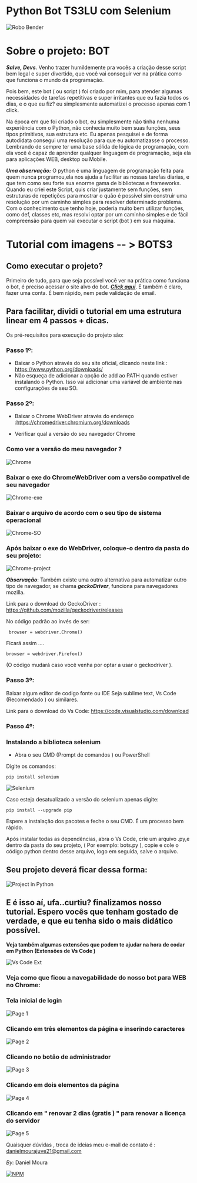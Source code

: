 # Python Bot TS3LU com Selenium

![Robo Bender](https://github.com/mouracfs007/Python-Bot-TS3LU/blob/main/Imagens%20-Tutorial%20BOT%20Ts3LU/bender-robot.jpg "Bender, de futurama")

# Sobre o projeto: BOT
   ***Salve, Devs***. Venho trazer humildemente pra vocês a criação desse script bem legal e super divertido, 
  que você vai conseguir ver na prática como que funciona o mundo da programação.
  
  Pois bem, este bot ( ou script ) foi criado por mim, para atender algumas necessidades de tarefas repetitivas e super irritantes que eu fazia todos os dias,
  e o que eu fiz? eu simplesmente automatizei o processo apenas com 1 click.
  
  Na época em que foi criado o bot, eu simplesmente não tinha nenhuma experiência com o Python, não conhecia muito bem suas funções, seus tipos primitivos, sua estrutura etc.
  Eu apenas pesquisei e de forma autodidata consegui uma resolução para que eu automatizasse o processo. Lembrando de sempre ter uma base sólida de lógica de programação,
  com ela você é capaz de aprender qualquer linguagem de programação, seja ela para aplicações WEB, desktop ou Mobile.
  
  ***Uma observação:*** O python é uma linguagem de programação feita para quem nunca programou,ela nos ajuda a facilitar as nossas tarefas diarias, e que tem como seu forte sua enorme gama de bibliotecas e frameworks.
  Quando eu criei este Script, quis criar justamente sem funções, sem estruturas de repetições para mostrar o quão é possível sim construir uma resolução
  por um caminho simples para resolver determinado problema. Com o conhecimento que tenho hoje, poderia muito bem utilizar funções, como def, classes etc, mas resolvi
  optar por um caminho simples e de fácil compreensão para quem vai executar o script (bot ) em sua máquina.
  
  
  # Tutorial com imagens -- > BOTS3
  
  ## Como executar o projeto? 
  
  Primeiro de tudo, para que seja possível você ver na prática como funciona o bot, é preciso acessar o site alvo do bot. [***Click aqui***](https://www.ts3.lu/registro.php "Site do TS3LU"). E também é claro, fazer uma conta. É bem rápido, nem pede validação de email.
  
  ## Para facilitar, dividi o tutorial em uma estrutura linear em 4 passos + dicas.
  
  Os pré-requisitos para execução do projeto são:
  
  ### Passo 1º:
  
- Baixar o Python através do seu site oficial, clicando neste link : https://www.python.org/downloads/
- Não esqueça de adicionar a opção de add ao PATH quando estiver instalando o Python. Isso vai adicionar uma variável de ambiente nas configurações de seu SO.

### Passo 2º:

- Baixar o Chrome WebDriver através do endereço :https://chromedriver.chromium.org/downloads

- Verificar qual a versão do seu navegador Chrome
### Como ver a versão do meu navegador ? 
![Chrome](https://github.com/mouracfs007/Python-Bot-TS3LU/blob/main/Imagens%20-Tutorial%20BOT%20Ts3LU/drive%203.png "Chrome Webdriver")

### Baixar o exe do ChromeWebDriver com a versão compatível de seu navegador
![Chrome-exe](https://github.com/mouracfs007/Python-Bot-TS3LU/blob/main/Imagens%20-Tutorial%20BOT%20Ts3LU/drive%201.png "Chrome Webdriver")

### Baixar o arquivo de acordo com o seu tipo de sistema operacional
![Chrome-SO](https://github.com/mouracfs007/Python-Bot-TS3LU/blob/main/Imagens%20-Tutorial%20BOT%20Ts3LU/drive%202.png "Chrome Webdriver")

### Após baixar o exe do WebDriver, coloque-o dentro da pasta do seu projeto:
![Chrome-project](https://github.com/mouracfs007/Python-Bot-TS3LU/blob/main/Imagens%20-Tutorial%20BOT%20Ts3LU/drive%204.png "Chrome Webdriver")

***Observação***: Também existe uma outro alternativa para automatizar outro tipo de navegador, se chama ***geckoDriver***, funciona para navegadores mozilla.

Link para o download do GeckoDriver : https://github.com/mozilla/geckodriver/releases

No código padrão ao invés de ser: 

```
 browser = webdriver.Chrome()
```

Ficará assim ....
```
browser = webdriver.Firefox()
```

(O código mudará caso você venha por optar a usar o geckodriver ).


### Passo 3º: 

Baixar algum editor de codigo fonte ou IDE
Seja sublime text, Vs Code (Recomendado ) ou similares.


Link para o download do Vs Code: https://code.visualstudio.com/download


### Passo 4º:

### Instalando a biblioteca selenium

- Abra o seu CMD (Prompt de comandos ) ou PowerShell

Digite os comandos:
```
pip install selenium
```

![Selenium](https://github.com/mouracfs007/Python-Bot-TS3LU/blob/main/Imagens%20-Tutorial%20BOT%20Ts3LU/install%20selenium....png "Instalação do selenium como dependências")


Caso esteja desatualizado a versão do selenium apenas digite:

```
pip install --upgrade pip
```

Espere a instalação dos pacotes e feche o seu CMD. É um processo bem rápido.

Após instalar todas as dependências, abra o Vs Code, crie um arquivo .py,e dentro da pasta do seu projeto, ( Por exemplo: bots.py ), copie e cole o código python dentro desse arquivo, logo em seguida, salve o arquivo.

## Seu projeto deverá ficar dessa forma:

![Project in Python](https://github.com/mouracfs007/Python-Bot-TS3LU/blob/main/Imagens%20-Tutorial%20BOT%20Ts3LU/folder%20bots3.png "Pasta do projeto")

## E é isso aí, ufa..curtiu? finalizamos nosso tutorial. Espero vocês que tenham gostado de verdade, e que eu tenha sido o mais didático possível.

**Veja também algumas extensões que podem te ajudar na hora de codar em Python (Extensões de Vs Code )**

![Vs Code Ext](https://github.com/mouracfs007/Python-Bot-TS3LU/blob/main/Imagens%20-Tutorial%20BOT%20Ts3LU/Python%20extension%20image%20fixed.png "Extension Vs Code")


### Veja como que ficou a navegabilidade do nosso bot para WEB no Chrome: 



### Tela inicial de login
![Page 1](https://github.com/mouracfs007/Python-Bot-TS3LU/blob/main/Imagens%20-Tutorial%20BOT%20Ts3LU/page%201.png "Tela inicial")


### Clicando em três elementos da página e inserindo caracteres
![Page 2](https://github.com/mouracfs007/Python-Bot-TS3LU/blob/main/Imagens%20-Tutorial%20BOT%20Ts3LU/page%202.png "Colocando Login")


### Clicando no botão de administrador
![Page 3](https://github.com/mouracfs007/Python-Bot-TS3LU/blob/main/Imagens%20-Tutorial%20BOT%20Ts3LU/page%203.png "Clicando no painel de Administrador")


### Clicando em dois elementos da página
![Page 4](https://github.com/mouracfs007/Python-Bot-TS3LU/blob/main/Imagens%20-Tutorial%20BOT%20Ts3LU/page%204.png "Clicando na checkbox")


### Clicando em " renovar 2 dias (gratis ) " para renovar a licença do servidor
![Page 5](https://github.com/mouracfs007/Python-Bot-TS3LU/blob/main/Imagens%20-Tutorial%20BOT%20Ts3LU/page%205.png "Finalizando a requisição")
  
  Quaisquer dúvidas , troca de ideias meu e-mail de contato é : danielmourajuve21@gmail.com
  
   _By:_ Daniel Moura
  
  [![NPM](https://img.shields.io/npm/l/react)](https://github.com/mouracfs007/Python-Bot-TS3LU/blob/main/LICENSE)
